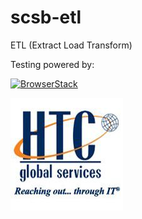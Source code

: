 # scsb-etl
ETL (Extract Load Transform)

Testing powered by:

[![BrowserStack](https://cloud.githubusercontent.com/assets/297678/18807024/f6a2ed04-81f1-11e6-94d7-b4205ed77db8.png)](https://www.browserstack.com/)

[![HTC](https://github.com/premkumarbalu/images/blob/master/htc-global-services-squarelogo.png)](https://www.htcinc.com/)

